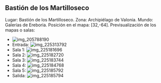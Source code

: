 ## Bastión de los Martilloseco
Lugar: Bastión de los Martilloseco.
Zona: Archipiélago de Valonia.
Mundo: Galerías de Ereboria.
Posición en el mapa: [32,-64].
Previsualización de los mapas o salas:
- ![img_205788190](https://media.discordapp.net/attachments/1115311447145193482/1115348113331327096/205788190.jpg)
- Entrada: ![img_225313792](https://media.discordapp.net/attachments/1115311447145193482/1115355445461266482/225313792.jpg)
- Sala 1: ![img_225181696](https://media.discordapp.net/attachments/1115311447145193482/1115355414058504263/225181696.jpg)
- Sala 2: ![img_225182720](https://media.discordapp.net/attachments/1115311447145193482/1115355416713506897/225182720.jpg)
- Sala 3: ![img_225183744](https://media.discordapp.net/attachments/1115311447145193482/1115355418298949632/225183744.jpg)
- Sala 4: ![img_225184768](https://media.discordapp.net/attachments/1115311447145193482/1115355420299632722/225184768.jpg)
- Sala 5: ![img_225185792](https://media.discordapp.net/attachments/1115311447145193482/1115355441241800815/225185792.jpg)
- Salida: ![img_225185794](https://media.discordapp.net/attachments/1115311447145193482/1115355444005834803/225185794.jpg)